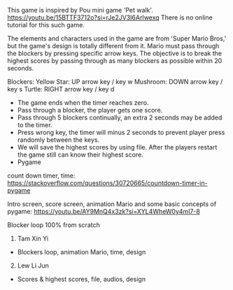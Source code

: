 This game is inspired by Pou mini game 'Pet walk'. 
https://youtu.be/15BTTF3712o?si=rJe2JV3I6ArIwexq
There is no online tutorial for this such game. 

The elements and characters used in the game are from 'Super Mario Bros,' but the game's design is totally different from it. Mario must pass through the blockers by pressing specific arrow keys. 
The objective is to break the highest scores by passing through as many blockers as possible within 20 seconds.

Blockers:
Yellow Star: UP arrow key / key w
Mushroom: DOWN arrow key / key s
Turtle: RIGHT arrow key / key d

- The game ends when the timer reaches zero. 
- Pass through a blocker, the player gets one score.
- Pass through 5 blockers continually, an extra 2 seconds may be added to the timer.
- Press wrong key, the timer will minus 2 seconds to prevent player press randomly between the keys.
- We will save the highest scores by using file. After the players restart the game still can know their highest score.
- Pygame

count down timer, time:
https://stackoverflow.com/questions/30720665/countdown-timer-in-pygame

Intro screen, score screen, animation Mario and some basic concepts of pygame:
https://youtu.be/AY9MnQ4x3zk?si=XYL4WheW0y4ml7-8

Blocker loop 100% from scratch

1) Tam Xin Yi 
- Blockers loop, animation Mario, time, design
2) Lew Li Jun 
- Scores & highest scores, file, audios, design
